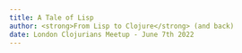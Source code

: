 ```yaml
---
title: A Tale of Lisp
author: <strong>From Lisp to Clojure</strong> (and back)
date: London Clojurians Meetup - June 7th 2022
---
```


